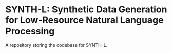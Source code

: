 # SYNTH-L: Synthetic Data Generation for Low-Resource Natural Language Processing
A repository storing the codebase for SYNTH-L.
